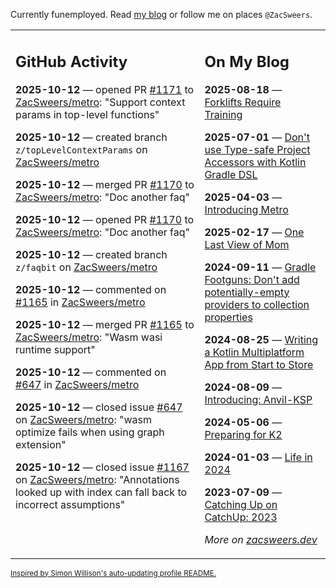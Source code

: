 Currently funemployed. Read [my blog](https://zacsweers.dev/) or follow me on places `@ZacSweers`.

<table><tr><td valign="top" width="60%">

## GitHub Activity
<!-- githubActivity starts -->
**2025-10-12** — opened PR [#1171](https://github.com/ZacSweers/metro/pull/1171) to [ZacSweers/metro](https://github.com/ZacSweers/metro): "Support context params in top-level functions"

**2025-10-12** — created branch `z/topLevelContextParams` on [ZacSweers/metro](https://github.com/ZacSweers/metro)

**2025-10-12** — merged PR [#1170](https://github.com/ZacSweers/metro/pull/1170) to [ZacSweers/metro](https://github.com/ZacSweers/metro): "Doc another faq"

**2025-10-12** — opened PR [#1170](https://github.com/ZacSweers/metro/pull/1170) to [ZacSweers/metro](https://github.com/ZacSweers/metro): "Doc another faq"

**2025-10-12** — created branch `z/faqbit` on [ZacSweers/metro](https://github.com/ZacSweers/metro)

**2025-10-12** — commented on [#1165](https://github.com/ZacSweers/metro/pull/1165#issuecomment-3395603593) in [ZacSweers/metro](https://github.com/ZacSweers/metro)

**2025-10-12** — merged PR [#1165](https://github.com/ZacSweers/metro/pull/1165) to [ZacSweers/metro](https://github.com/ZacSweers/metro): "Wasm wasi runtime support"

**2025-10-12** — commented on [#647](https://github.com/ZacSweers/metro/issues/647#issuecomment-3395594051) in [ZacSweers/metro](https://github.com/ZacSweers/metro)

**2025-10-12** — closed issue [#647](https://github.com/ZacSweers/metro/issues/647) on [ZacSweers/metro](https://github.com/ZacSweers/metro): "wasm optimize fails when using graph extension"

**2025-10-12** — closed issue [#1167](https://github.com/ZacSweers/metro/issues/1167) on [ZacSweers/metro](https://github.com/ZacSweers/metro): "Annotations looked up with index can fall back to incorrect assumptions"
<!-- githubActivity ends -->
</td><td valign="top" width="40%">

## On My Blog
<!-- blog starts -->
**2025-08-18** — [Forklifts Require Training](https://www.zacsweers.dev/forklifts-require-training/)

**2025-07-01** — [Don't use Type-safe Project Accessors with Kotlin Gradle DSL](https://www.zacsweers.dev/dont-use-type-safe-project-accessors-with-kotlin-gradle-dsl/)

**2025-04-03** — [Introducing Metro](https://www.zacsweers.dev/introducing-metro/)

**2025-02-17** — [One Last View of Mom](https://www.zacsweers.dev/one-last-view-of-mom/)

**2024-09-11** — [Gradle Footguns: Don't add potentially-empty providers to collection properties](https://www.zacsweers.dev/gradle-footgun-adding-empty-providers-to-collection-properties/)

**2024-08-25** — [Writing a Kotlin Multiplatform App from Start to Store](https://www.zacsweers.dev/writing-a-kotlin-multiplatform-app-from-start-to-store/)

**2024-08-09** — [Introducing: Anvil-KSP](https://www.zacsweers.dev/introducing-anvil-ksp/)

**2024-05-06** — [Preparing for K2](https://www.zacsweers.dev/preparing-for-k2/)

**2024-01-03** — [Life in 2024](https://www.zacsweers.dev/life-in-2024/)

**2023-07-09** — [Catching Up on CatchUp: 2023](https://www.zacsweers.dev/catching-up-on-catchup-2023/)
<!-- blog ends -->
_More on [zacsweers.dev](https://zacsweers.dev/)_
</td></tr></table>

<sub><a href="https://simonwillison.net/2020/Jul/10/self-updating-profile-readme/">Inspired by Simon Willison's auto-updating profile README.</a></sub>